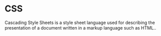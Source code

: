 # CSS

Cascading Style Sheets is a style sheet language used for describing the presentation of a document written in a markup language such as HTML..